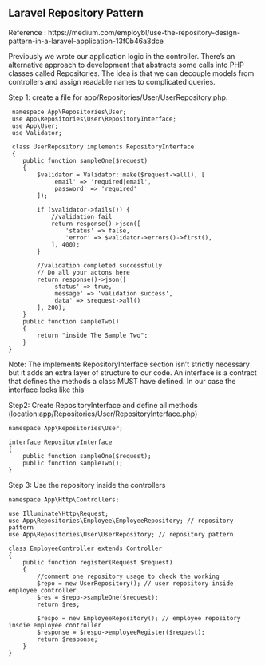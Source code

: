 
<h2>Laravel Repository Pattern</h2>
Reference : https://medium.com/employbl/use-the-repository-design-pattern-in-a-laravel-application-13f0b46a3dce 

Previously we wrote our application logic in the controller. There’s an alternative approach to development that abstracts some calls into PHP classes called Repositories. The idea is that we can decouple models from controllers and assign readable names to complicated queries.

Step 1: create a file for app/Repositories/User/UserRepository.php.







 	
     namespace App\Repositories\User;
     use App\Repositories\User\RepositoryInterface;
     use App\User;
     use Validator;

     class UserRepository implements RepositoryInterface
     {
        public function sampleOne($request)
        {
            $validator = Validator::make($request->all(), [
                'email' => 'required|email',
                'password' => 'required'
            ]);
        
            if ($validator->fails()) {
                //validation fail
                return response()->json([
                    'status' => false,
                    'error' => $validator->errors()->first(),
                ], 400);
            }
    
            //validation completed successfully
            // Do all your actons here
            return response()->json([
                'status' => true,
                'message' => 'validation success',
                'data' => $request->all()
            ], 200);
        }
        public function sampleTwo()
        {
            return "inside The Sample Two";
        }
    }



Note: The implements RepositoryInterface section isn’t strictly necessary but it adds an extra layer of structure to our code. An interface is a contract that defines the methods a class MUST have defined. In our case the interface looks like this

Step2: Create RepositoryInterface and define all methods (location:app/Repositories/User/RepositoryInterface.php)


	namespace App\Repositories\User;

	interface RepositoryInterface
	{
		public function sampleOne($request);
		public function sampleTwo();
	}

Step 3: Use the repository inside the controllers


    namespace App\Http\Controllers;

    use Illuminate\Http\Request;
    use App\Repositories\Employee\EmployeeRepository; // repository pattern
    use App\Repositories\User\UserRepository; // repository pattern

    class EmployeeController extends Controller
    {
        public function register(Request $request)
        {
            //comment one repository usage to check the working
            $repo = new UserRepository(); // user repository inside employee controller
            $res = $repo->sampleOne($request);  
            return $res;

            $respo = new EmployeeRepository(); // employee repository insdie employee controller
            $response = $respo->employeeRegister($request);
            return $response;
        }
    }
